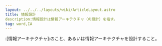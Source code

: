 ```yaml
---
layout: ../../../layouts/wiki/ArticleLayout.astro
title: 情報設計
description:情報設計は情報アーキテクチャ（の設計）を指す。
tag: word,IA
---
```


:[情報アーキテクチャ]:のこと、あるいは情報アーキテクチャを設計すること。
